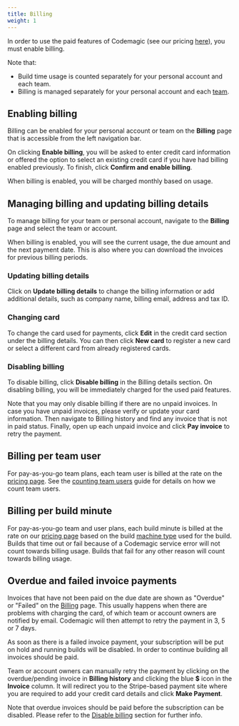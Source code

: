```yaml
---
title: Billing
weight: 1
---
```


In order to use the paid features of Codemagic (see our pricing [here](https://codemagic.io/pricing/)), you must enable billing. 

Note that:
* Build time usage is counted separately for your personal account and each team. 
* Billing is managed separately for your personal account and each [team](../teams/teams). 

## Enabling billing

Billing can be enabled for your personal account or team on the **Billing** page that is accessible from the left navigation bar.

On clicking **Enable billing**, you will be asked to enter credit card information or offered the option to select an existing credit card if you have had billing enabled previously. To finish, click **Confirm and enable billing**.

When billing is enabled, you will be charged monthly based on usage.

## Managing billing and updating billing details

To manage billing for your team or personal account, navigate to the **Billing** page and select the team or account. 

When billing is enabled, you will see the current usage, the due amount and the next payment date. This is also where you can download the invoices for previous billing periods.

### Updating billing details

Click on **Update billing details** to change the billing information or add additional details, such as company name, billing email, address and tax ID.

### Changing card

To change the card used for payments, click **Edit** in the credit card section under the billing details. You can then click **New card** to register a new card or select a different card from already registered cards.

### Disabling billing

To disable billing, click **Disable billing** in the Billing details section. On disabling billing, you will be immediately charged for the used paid features.

Note that you may only disable billing if there are no unpaid invoices. In case you have unpaid invoices, please verify or update your card information. Then navigate to Billing history and find any invoice that is not in paid status. Finally, open up each unpaid invoice and click **Pay invoice** to retry the payment.

## Billing per team user

For pay-as-you-go team plans, each team user is billed at the rate on the [pricing page](https://codemagic.io/pricing/). See the [counting team users](../teams/users) guide for details on how we count team users.

## Billing per build minute

For pay-as-you-go team and user plans, each build minute is billed at the rate on our [pricing page](https://codemagic.io/pricing/) based on the build [machine type](../specs/machine-type) used for the build. Builds that time out or fail because of a Codemagic service error will not count towards billing usage. Builds that fail for any other reason will count towards billing usage.

## Overdue and failed invoice payments

Invoices that have not been paid on the due date are shown as "Overdue" or "Failed" on the [Billing](https://codemagic.io/billing/) page. This usually happens when there are problems with charging the card, of which team or account owners are notified by email. Codemagic will then attempt to retry the payment in 3, 5 or 7 days.

As soon as there is a failed invoice payment, your subscription will be put on hold and running builds will be disabled. In order to continue building all invoices should be paid.

Team or account owners can manually retry the payment by clicking on the overdue/pending invoice in **Billing history** and clicking the blue **$** icon in the **Invoice** column. It will redirect you to the Stripe-based payment site where you are required to add your credit card details and click **Make Payment**. 

Note that overdue invoices should be paid before the subscription can be disabled. Please refer to the [Disable billing](/billing/billing/#disabling-billing) section for further info.
